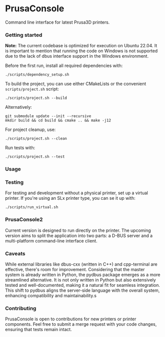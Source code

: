 # PrusaConsole
Command line interface for latest Prusa3D printers.

### Getting started

**Note:** The current codebase is optimized for execution on Ubuntu 22.04. It is important to mention that running the code on Windows is not supported due to the lack of dbus interface support in the Windows environment.

Before the first run, install all required dependencies with:

```
./scripts/dependency_setup.sh
```

To build the project, you can use either CMakeLists or the convenient `scripts/project.sh` script:

```
./scripts/project.sh --build
```

Alternatively:

```
git submodule update --init --recursive
mkdir build && cd build && cmake .. && make -j12
```

For project cleanup, use:
```
./scripts/project.sh --clean
```

Run tests with:
```
./scripts/project.sh --test
```

### Usage



### Testing

For testing and development without a physical printer, set up a virtual printer. If you're using an SLx printer type, you can se it up with:

```
./scripts/run_virtual.sh
```

### PrusaConsole2

Current version is designed to run directly on the printer. The upcoming version aims to split the application into two parts: a D-BUS server and a multi-platform command-line interface client.

### Caveats

While external libraries like dbus-cxx (written in C++) and cpp-terminal are effective, there's room for improvement. Considering that the master system is already written in Python, the pydbus package emerges as a more streamlined alternative. It is not only written in Python but also extensively tested and well-documented, making it a natural fit for seamless integration. This shift to pydbus aligns the server-side language with the overall system, enhancing compatibility and maintainability.s

### Contributing

PrusaConsole is open to contributions for new printers or printer components. Feel free to submit a merge request with your code changes, ensuring that tests remain intact.
